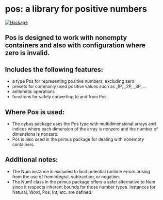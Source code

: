# pos: a library for positive numbers

[![Hackage](https://img.shields.io/hackage/v/pos.svg?colorB=5d0ef0&style=flat)](https://hackage.haskell.org/package/pos)

## Pos is designed to work with nonempty containers and also with configuration where zero is invalid.

## Includes the following features:
 * a type Pos for representing positive numbers, excluding zero
 * presets for commonly used positive values such as _1P, _2P, _3P, ...
 * arithmetic operations
 * functions for safely converting to and from Pos
 
## Where Pos is used:
 * The cybus package uses the Pos type with multidimensional arrays and indices where each dimension of the array is nonzero and the number of dimensions is nonzero.
 * Pos is also used in the primus package for dealing with nonempty containers.

## Additional notes:
* The Num instance is excluded to limit potential runtime errors arising from the use of fromIntegral, subtraction, or negation.
* The Num1 class in the primus package offers a safer alternative to Num since it respects inherent bounds for those number types. Instances for Natural, Word, Pos, Int, etc. are defined.


